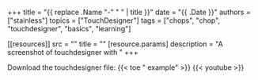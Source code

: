 +++
title = "{{ replace .Name "-" " " | title }}"
date = "{{ .Date }}"
authors = ["stainless"]
topics = ["TouchDesigner"]
tags = ["chops", "chop", "touchdesigner", "basics", "learning"]

[[resources]]
  src = ""
  title = ""
  [resource.params]
    description = "A screenshot of touchdesigner with "
+++

Download the touchdesigner file: {{< toe " example" >}}
{{< youtube  >}}